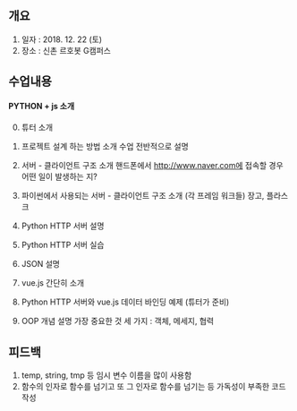 ## 개요
1. 일자 : 2018. 12. 22 (토)
2. 장소 : 신촌 르호봇 G캠퍼스

## 수업내용
#### PYTHON + js 소개
0. 튜터 소개

1. 프로젝트 설계 하는 방법 소개
수업 전반적으로 설명

2. 서버 - 클라이언트 구조 소개
핸드폰에서 http://www.naver.com에 접속할 경우 어떤 일이 발생하는 지?

3. 파이썬에서 사용되는 서버 - 클라이언트 구조 소개 (각 프레임 워크들)
장고, 플라스크

4. Python HTTP 서버 설명

5. Python HTTP 서버 실습

6. JSON 설명

7. vue.js 간단히 소개 

8. Python HTTP 서버와 vue.js 데이터 바인딩 예제 (튜터가 준비)

9. OOP 개념 설명
가장 중요한 것 세 가지 : 객체, 메세지, 협력

## 피드백
1. temp, string, tmp 등 임시 변수 이름을 많이 사용함
2. 함수의 인자로 함수를 넘기고 또 그 인자로 함수를 넘기는 등 가독성이 부족한 코드 작성
